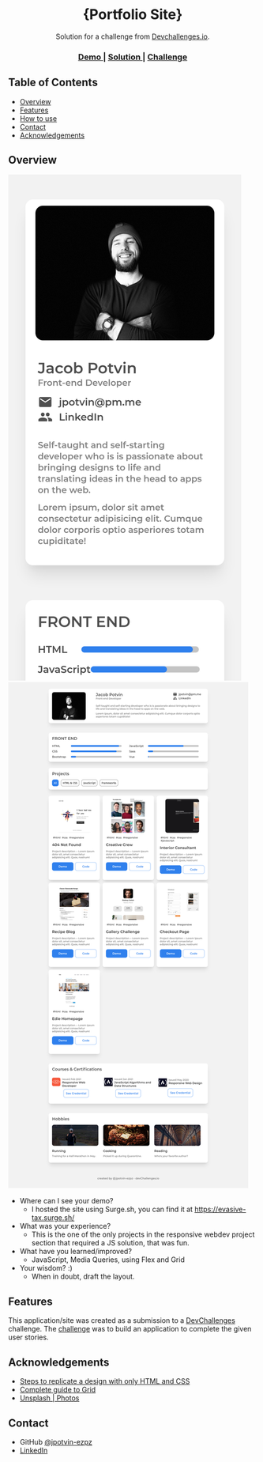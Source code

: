 <!-- Please update value in the {}  -->

<h1 align="center">{Portfolio Site}</h1>

<div align="center">
   Solution for a challenge from  <a href="http://devchallenges.io" target="_blank">Devchallenges.io</a>.
</div>

<div align="center">
  <h3>
    <a href="https://evasive-tax.surge.sh/">
      Demo
    </a>
    <span> | </span>
    <a href="https://github.com/jpotvin-ezpz/portfolio/edit/main/README.md">
      Solution
    </a>
    <span> | </span>
    <a href="https://devchallenges.io/challenges/5ZnOYsSXM24JWnCsNFlt">
      Challenge
    </a>
  </h3>
</div>

<!-- TABLE OF CONTENTS -->

## Table of Contents

- [Overview](#overview)
- [Features](#features)
- [How to use](#how-to-use)
- [Contact](#contact)
- [Acknowledgements](#acknowledgements)

<!-- OVERVIEW -->

## Overview

![screenshot](https://github.com/jpotvin-ezpz/portfolio/blob/main/Screen%20Shot%202021-02-22%20at%2019.09.55.png)
![screenshot](https://github.com/jpotvin-ezpz/portfolio/blob/main/Screenshot_2021-02-22%20Portfolio.png)

- Where can I see your demo?
  + I hosted the site using Surge.sh, you can find it at https://evasive-tax.surge.sh/
- What was your experience?
  + This is the one of the only projects in the responsive webdev project section that required a JS solution, that was fun. 
- What have you learned/improved?
  + JavaScript, Media Queries, using Flex and Grid
- Your wisdom? :)
  + When in doubt, draft the layout. 

## Features

<!-- List the features of your application or follow the template. Don't share the figma file here :) -->

This application/site was created as a submission to a [DevChallenges](https://devchallenges.io/challenges) challenge. The [challenge](https://devchallenges.io/challenges/5ZnOYsSXM24JWnCsNFlt) was to build an application to complete the given user stories.


## Acknowledgements

<!-- This section should list any articles or add-ons/plugins that helps you to complete the project. This is optional but it will help you in the future. For example: -->

- [Steps to replicate a design with only HTML and CSS](https://devchallenges-blogs.web.app/how-to-replicate-design/)
- [Complete guide to Grid](https://css-tricks.com/snippets/css/complete-guide-grid/)
- [Unsplash | Photos ](https://unsplash.com/)

## Contact

- GitHub [@jpotvin-ezpz](https://{github.com/jpotvin-ezpz})
- [LinkedIn](https://www.linkedin.com/in/jpotvin12/)
